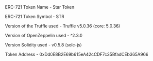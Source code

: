 ERC-721 Token Name - Star Token

ERC-721 Token Symbol - STR

Version of the Truffle used - Truffle v5.0.36 (core: 5.0.36)

Version of OpenZeppelin used - ^2.3.0

Version Solidity used - v0.5.8 (solc-js)

Token Address - 0xDd0E8B2E69b615eA42cCDF7c35BfadCEb365A966